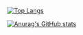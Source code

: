 [![Top Langs](https://github-readme-stats.vercel.app/api/top-langs/?username=izancalderaro&size_weight=0.1&count_weight=0.9&theme=gruvbox)](https://github.com/izancalderaro/github-readme-stats)

[![Anurag's GitHub stats](https://github-readme-stats.vercel.app/api?username=izancalderaro&show_icons=true&theme=gruvbox)](https://github.com/izancalderaro/github-readme-stats)

<!--
**izancalderaro/izancalderaro** is a ✨ _special_ ✨ repository because its `README.md` (this file) appears on your GitHub profile.

Here are some ideas to get you started:

- 🔭 I’m currently working on ...
- 🌱 I’m currently learning ...
- 👯 I’m looking to collaborate on ...
- 🤔 I’m looking for help with ...
- 💬 Ask me about ...
- 📫 How to reach me: ...
- 😄 Pronouns: ...
- ⚡ Fun fact: ...
-->
